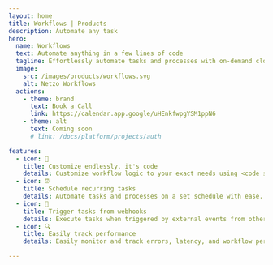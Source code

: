 ```yaml
---
layout: home
title: Workflows | Products
description: Automate any task
hero:
  name: Workflows
  text: Automate anything in a few lines of code
  tagline: Effortlessly automate tasks and processes with on-demand cloud compute. Unlock efficiency and productivity across your organization.
  image:
    src: /images/products/workflows.svg
    alt: Netzo Workflows
  actions:
    - theme: brand
      text: Book a Call
      link: https://calendar.app.google/uHEnkfwpgYSM1ppN6
    - theme: alt
      text: Coming soon
      # link: /docs/platform/projects/auth

features:
  - icon: 🚀
    title: Customize endlessly, it's code
    details: Customize workflow logic to your exact needs using <code style="color:#0080ff;">JavaScript</code> and <code style="color:#0080ff;">TypeScript</code> with open-source library support.
  - icon: ⏰
    title: Schedule recurring tasks
    details: Automate tasks and processes on a set schedule with ease.
  - icon: 🔌
    title: Trigger tasks from webhooks
    details: Execute tasks when triggered by external events from other systems.
  - icon: 🔍
    title: Easily track performance
    details: Easily monitor and track errors, latency, and workflow performance in real-time.

---
```


<script setup>
import BannerCta from '@theme/components/banners/BannerCta.vue'
import Footer from '@theme/components/Footer.vue'
import locale from '@theme/../../locales/en'
</script>

<section class="mt-32">
  <BannerCta v-bind="locale.home.sectionBannerCta" />

  <!-- <NewsLetter /> -->

  <Footer v-bind="locale.footer" />
</section>